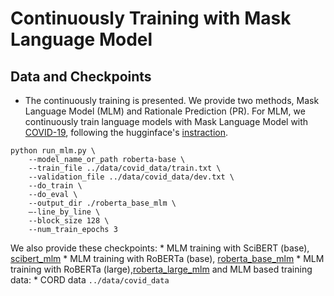 # Continuously Training with Mask Language Model


## Data and Checkpoints
* The continuously training is presented. We provide two methods, Mask Language Model (MLM) and Rationale Prediction (PR). For MLM, we continuously train language models with Mask Language Model with [COVID-19](https://www.semanticscholar.org/cord19), following the hugginface's [instraction](https://github.com/huggingface/transformers/tree/master/examples/language-modeling). 
```
python run_mlm.py \
    --model_name_or_path roberta-base \
    --train_file ../data/covid_data/train.txt \
    --validation_file ../data/covid_data/dev.txt \
    --do_train \
    --do_eval \
    --output_dir ./roberta_base_mlm \
    —-line_by_line \
    --block_size 128 \
    --num_train_epochs 3
```
We also provide these checkpoints:
    * MLM training with SciBERT (base), [scibert_mlm](https://thunlp.oss-cn-qingdao.aliyuncs.com/KernelGAT/SCIFACT/scibert_mlm.zip)
    * MLM training with RoBERTa (base), [roberta_base_mlm](https://thunlp.oss-cn-qingdao.aliyuncs.com/KernelGAT/SCIFACT/roberta_base_mlm.zip)
    * MLM training with RoBERTa (large),[roberta_large_mlm](https://thunlp.oss-cn-qingdao.aliyuncs.com/KernelGAT/SCIFACT/roberta_large_mlm.zip)
and MLM based training data:
    * CORD data ``../data/covid_data``


